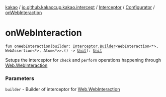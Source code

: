 [kakao](../../../index.md) / [io.github.kakaocup.kakao.intercept](../../index.md) / [Interceptor](../index.md) / [Configurator](index.md) / [onWebInteraction](./on-web-interaction.md)

# onWebInteraction

`fun onWebInteraction(builder: `[`Interceptor.Builder`](../-builder/index.md)`<WebInteraction<*>, WebAssertion<*>, Atom<*>>.() -> `[`Unit`](https://kotlinlang.org/api/latest/jvm/stdlib/kotlin/-unit/index.html)`): `[`Unit`](https://kotlinlang.org/api/latest/jvm/stdlib/kotlin/-unit/index.html)

Setups the interceptor for `check` and `perform` operations happening through [Web.WebInteraction](#)

### Parameters

`builder` - Builder of interceptor for [Web.WebInteraction](#)